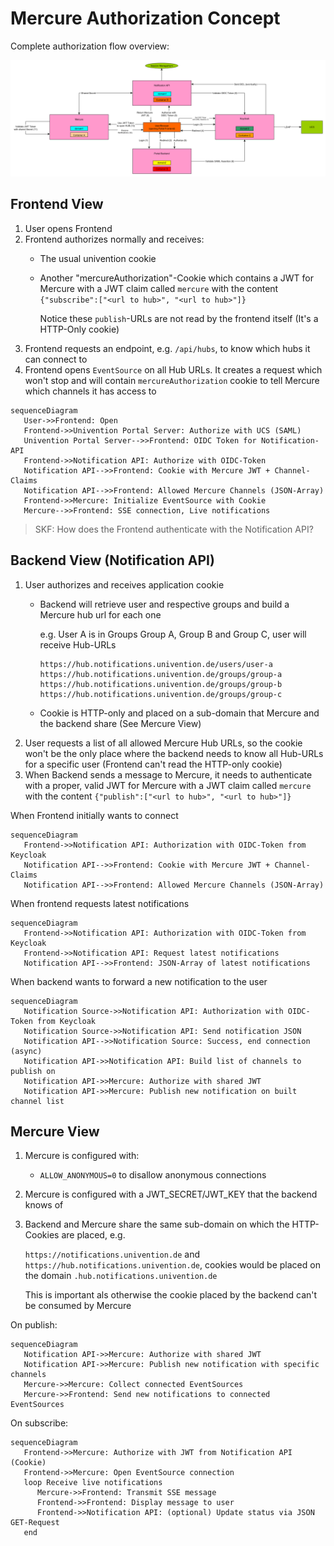 # Mercure Authorization Concept

Complete authorization flow overview:

![mecure_notifications.png](./mecure_notifications.png)

## Frontend View

1. User opens Frontend
2. Frontend authorizes normally and receives:
   - The usual univention cookie
   - Another "mercureAuthorization"-Cookie which contains a JWT for Mercure with
     a JWT claim called `mercure` with the content `{"subscribe":["<url to hub>", "<url to hub>"]}`

     Notice these `publish`-URLs are not read by the frontend itself (It's a HTTP-Only cookie)
3. Frontend requests an endpoint, e.g. `/api/hubs`, to know which hubs it can connect to
4. Frontend opens `EventSource` on all Hub URLs. It creates a request which won't stop and
   will contain `mercureAuthorization` cookie to tell Mercure which channels it has access to

```mermaid
sequenceDiagram
   User->>Frontend: Open
   Frontend->>Univention Portal Server: Authorize with UCS (SAML)
   Univention Portal Server-->>Frontend: OIDC Token for Notification-API
   Frontend->>Notification API: Authorize with OIDC-Token
   Notification API-->>Frontend: Cookie with Mercure JWT + Channel-Claims
   Notification API-->>Frontend: Allowed Mercure Channels (JSON-Array)
   Frontend->>Mercure: Initialize EventSource with Cookie
   Mercure-->>Frontend: SSE connection, Live notifications
```

> SKF: How does the Frontend authenticate with the Notification API?

## Backend View (Notification API)

1. User authorizes and receives application cookie
   - Backend will retrieve user and respective groups and build a Mercure hub url for each one
 
     e.g. User A is in Groups Group A, Group B and Group C, user will receive Hub-URLs
 
     ```
     https://hub.notifications.univention.de/users/user-a
     https://hub.notifications.univention.de/groups/group-a
     https://hub.notifications.univention.de/groups/group-b
     https://hub.notifications.univention.de/groups/group-c
     ```
   - Cookie is HTTP-only and placed on a sub-domain that Mercure and the backend share (See Mercure View)
2. User requests a list of all allowed Mercure Hub URLs, so the cookie won't be the only place
   where the backend needs to know all Hub-URLs for a specific user (Frontend can't read the HTTP-only cookie)
3. When Backend sends a message to Mercure, it needs to authenticate with a proper, valid JWT for Mercure with a JWT claim called `mercure` with the content `{"publish":["<url to hub>", "<url to hub>"]}`

When Frontend initially wants to connect

```mermaid
sequenceDiagram
   Frontend->>Notification API: Authorization with OIDC-Token from Keycloak
   Notification API-->>Frontend: Cookie with Mercure JWT + Channel-Claims
   Notification API-->>Frontend: Allowed Mercure Channels (JSON-Array)
```

When frontend requests latest notifications
```mermaid
sequenceDiagram
   Frontend->>Notification API: Authorization with OIDC-Token from Keycloak
   Frontend->>Notification API: Request latest notifications
   Notification API-->>Frontend: JSON-Array of latest notifications
```

When backend wants to forward a new notification to the user

```mermaid
sequenceDiagram
   Notification Source->>Notification API: Authorization with OIDC-Token from Keycloak
   Notification Source->>Notification API: Send notification JSON
   Notification API-->>Notification Source: Success, end connection (async)
   Notification API->>Notification API: Build list of channels to publish on
   Notification API->>Mercure: Authorize with shared JWT
   Notification API->>Mercure: Publish new notification on built channel list
```

## Mercure View

1. Mercure is configured with:
   - `ALLOW_ANONYMOUS=0` to disallow anonymous connections
2. Mercure is configured with a JWT_SECRET/JWT_KEY that the backend knows of
3. Backend and Mercure share the same sub-domain on which the HTTP-Cookies are placed, e.g.
   
   `https://notifications.univention.de` and `https://hub.notifications.univention.de`, cookies would be placed
   on the domain `.hub.notifications.univention.de`

   This is important als otherwise the cookie placed by the backend can't be consumed by Mercure
   
On publish:

```mermaid
sequenceDiagram
   Notification API->>Mercure: Authorize with shared JWT
   Notification API->>Mercure: Publish new notification with specific channels
   Mercure->>Mercure: Collect connected EventSources
   Mercure->>Frontend: Send new notifications to connected EventSources
```

On subscribe:

```mermaid
sequenceDiagram
   Frontend->>Mercure: Authorize with JWT from Notification API (Cookie)
   Frontend->>Mercure: Open EventSource connection
   loop Receive live notifications
      Mercure->>Frontend: Transmit SSE message
      Frontend->>Frontend: Display message to user
      Frontend->>Notification API: (optional) Update status via JSON GET-Request
   end
```
